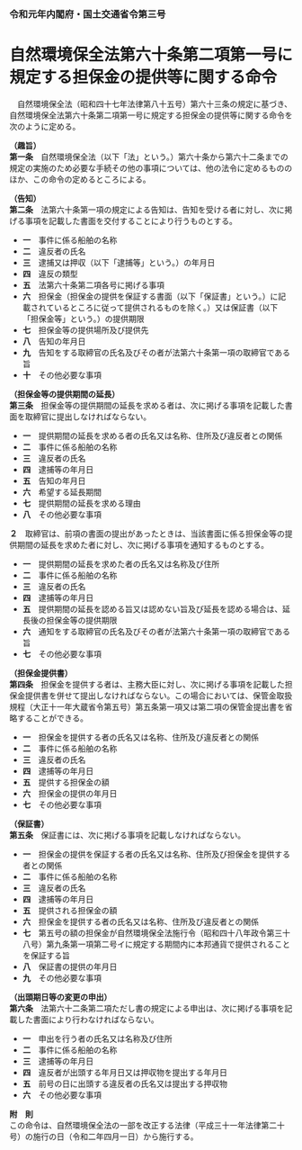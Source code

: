 ### 令和元年内閣府・国土交通省令第三号  
# 自然環境保全法第六十条第二項第一号に規定する担保金の提供等に関する命令  
　自然環境保全法（昭和四十七年法律第八十五号）第六十三条の規定に基づき、自然環境保全法第六十条第二項第一号に規定する担保金の提供等に関する命令を次のように定める。  
  
**（趣旨）**  
**第一条**　自然環境保全法（以下「法」という。）第六十条から第六十二条までの規定の実施のため必要な手続その他の事項については、他の法令に定めるもののほか、この命令の定めるところによる。  
  
**（告知）**  
**第二条**　法第六十条第一項の規定による告知は、告知を受ける者に対し、次に掲げる事項を記載した書面を交付することにより行うものとする。  
* **一**　事件に係る船舶の名称  
* **二**　違反者の氏名  
* **三**　逮捕又は押収（以下「逮捕等」という。）の年月日  
* **四**　違反の類型  
* **五**　法第六十条第二項各号に掲げる事項  
* **六**　担保金（担保金の提供を保証する書面（以下「保証書」という。）に記載されているところに従って提供されるものを除く。）又は保証書（以下「担保金等」という。）の提供期限  
* **七**　担保金等の提供場所及び提供先  
* **八**　告知の年月日  
* **九**　告知をする取締官の氏名及びその者が法第六十条第一項の取締官である旨  
* **十**　その他必要な事項  
  
**（担保金等の提供期間の延長）**  
**第三条**　担保金等の提供期間の延長を求める者は、次に掲げる事項を記載した書面を取締官に提出しなければならない。  
* **一**　提供期間の延長を求める者の氏名又は名称、住所及び違反者との関係  
* **二**　事件に係る船舶の名称  
* **三**　違反者の氏名  
* **四**　逮捕等の年月日  
* **五**　告知の年月日  
* **六**　希望する延長期間  
* **七**　提供期間の延長を求める理由  
* **八**　その他必要な事項  
  
**２**　取締官は、前項の書面の提出があったときは、当該書面に係る担保金等の提供期間の延長を求めた者に対し、次に掲げる事項を通知するものとする。  
* **一**　提供期間の延長を求めた者の氏名又は名称及び住所  
* **二**　事件に係る船舶の名称  
* **三**　違反者の氏名  
* **四**　逮捕等の年月日  
* **五**　提供期間の延長を認める旨又は認めない旨及び延長を認める場合は、延長後の担保金等の提供期限  
* **六**　通知をする取締官の氏名及びその者が法第六十条第一項の取締官である旨  
* **七**　その他必要な事項  
  
**（担保金提供書）**  
**第四条**　担保金を提供する者は、主務大臣に対し、次に掲げる事項を記載した担保金提供書を併せて提出しなければならない。この場合においては、保管金取扱規程（大正十一年大蔵省令第五号）第五条第一項又は第二項の保管金提出書を省略することができる。  
* **一**　担保金を提供する者の氏名又は名称、住所及び違反者との関係  
* **二**　事件に係る船舶の名称  
* **三**　違反者の氏名  
* **四**　逮捕等の年月日  
* **五**　提供する担保金の額  
* **六**　担保金の提供の年月日  
* **七**　その他必要な事項  
  
**（保証書）**  
**第五条**　保証書には、次に掲げる事項を記載しなければならない。  
* **一**　担保金の提供を保証する者の氏名又は名称、住所及び担保金を提供する者との関係  
* **二**　事件に係る船舶の名称  
* **三**　違反者の氏名  
* **四**　逮捕等の年月日  
* **五**　提供される担保金の額  
* **六**　担保金を提供する者の氏名又は名称、住所及び違反者との関係  
* **七**　第五号の額の担保金が自然環境保全法施行令（昭和四十八年政令第三十八号）第九条第一項第二号イに規定する期間内に本邦通貨で提供されることを保証する旨  
* **八**　保証書の提供の年月日  
* **九**　その他必要な事項  
  
**（出頭期日等の変更の申出）**  
**第六条**　法第六十二条第二項ただし書の規定による申出は、次に掲げる事項を記載した書面により行わなければならない。  
* **一**　申出を行う者の氏名又は名称及び住所  
* **二**　事件に係る船舶の名称  
* **三**　逮捕等の年月日  
* **四**　違反者が出頭する年月日又は押収物を提出する年月日  
* **五**　前号の日に出頭する違反者の氏名又は提出する押収物  
* **六**　その他必要な事項  
  
**附　則**  
この命令は、自然環境保全法の一部を改正する法律（平成三十一年法律第二十号）の施行の日（令和二年四月一日）から施行する。  
  
